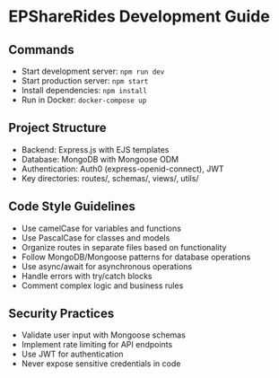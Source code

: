 # EPShareRides Development Guide

## Commands
- Start development server: `npm run dev`
- Start production server: `npm start`
- Install dependencies: `npm install`
- Run in Docker: `docker-compose up`

## Project Structure
- Backend: Express.js with EJS templates
- Database: MongoDB with Mongoose ODM
- Authentication: Auth0 (express-openid-connect), JWT
- Key directories: routes/, schemas/, views/, utils/

## Code Style Guidelines
- Use camelCase for variables and functions
- Use PascalCase for classes and models
- Organize routes in separate files based on functionality
- Follow MongoDB/Mongoose patterns for database operations
- Use async/await for asynchronous operations
- Handle errors with try/catch blocks
- Comment complex logic and business rules

## Security Practices
- Validate user input with Mongoose schemas
- Implement rate limiting for API endpoints
- Use JWT for authentication
- Never expose sensitive credentials in code